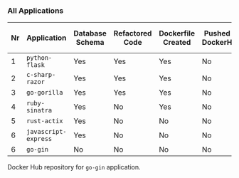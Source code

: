 ### All Applications


| Nr | Application           | Database Schema | Refactored Code | Dockerfile Created | Pushed to DockerHub | Tested on Raspberry Pi |
|----|-----------------------|-----------------|-----------------|--------------------|---------------------|------------------------|
| 1  | `python-flask`        | Yes             | Yes             | Yes                | No                  | No                     |
| 2  | `c-sharp-razor`       | Yes             | Yes             | Yes                | No                  | No                     |
| 3  | `go-gorilla`          | Yes             | Yes             | Yes                | No                  | No                     |
| 4  | `ruby-sinatra`        | Yes             | No              | Yes                | No                  | No                     |
| 5  | `rust-actix`          | Yes             | No              | No                 | No                  | No                     |
| 6  | `javascript-express`  | Yes             | No              | No                 | No                  | No                     |
| 6  | `go-gin`              | No              | No              | No                 | No                  | No                     |



Docker Hub repository for `go-gin` application.